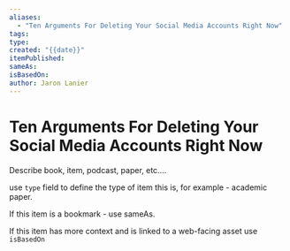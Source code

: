 ```yaml
---
aliases:
  - "Ten Arguments For Deleting Your Social Media Accounts Right Now"
tags: 
type: 
created: "{{date}}"
itemPublished: 
sameAs: 
isBasedOn: 
author: Jaron Lanier
---
```

# Ten Arguments For Deleting Your Social Media Accounts Right Now

Describe book, item, podcast, paper, etc....

use `type` field to define the type of item this is, for example - academic paper. 

If this item is a bookmark - use sameAs.

If this item has more context and is linked to a web-facing asset use `isBasedOn`